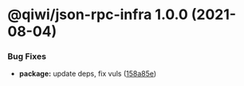 # @qiwi/json-rpc-infra 1.0.0 (2021-08-04)


### Bug Fixes

* **package:** update deps, fix vuls ([158a85e](https://github.com/qiwi/json-rpc/commit/158a85ed53d421211ce638d5c60f02b952db275e))
